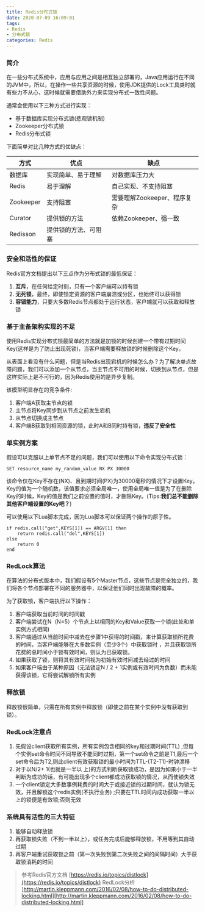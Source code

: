 ```yaml
---
title: Redis分布式锁
date: 2020-07-09 16:09:01
tags:
- Redis
- 分布式锁
categories: Redis
---
```


### 简介

在一些分布式系统中，应用与应用之间是相互独立部署的，Java应用运行在不同的JVM中，所以，在操作一些共享资源的时候，使用JDK提供的Lock工具类时就有些力不从心，这时候就需要借助外力来实现分布式一致性问题。

通常会使用以下三种方式进行实现：
- 基于数据库实现分布式锁(悲观锁机制)
- Zookeeper分布式锁
- Redis分布式锁

下面简单对比几种方式的优缺点：

| 方式 | 优点 | 缺点 |
| --- | --- | --- |
| 数据库 | 实现简单、易于理解 | 对数据库压力大 |
| Redis | 易于理解 | 自己实现、不支持阻塞 |
| Zookeeper | 支持阻塞 | 需要理解Zookeeper、程序复杂 |
| Curator  | 提供锁的方法 | 依赖Zookeeper、强一致 |
| Redisson | 提供锁的方法、可阻塞 |  |

### 安全和活性的保证

Redis官方文档提出以下三点作为分布式锁的最低保证：

1. **互斥**，在任何给定时刻，只有一个客户端可以持有锁
2. **无死锁**，最终，即使锁定资源的客户端崩溃或分区，也始终可以获得锁
3. **容错能力**，只要大多数Redis节点都处于运行状态，客户端就可以获取和释放锁

### 基于主备架构实现的不足

使用Redis实现分布式锁最简单的方法就是加锁的时候创建一个带有过期时间Key(这样是为了防止出现死锁)，当客户端需要释放锁的时候删除这个Key。

从表面上看没有什么问题，但是当Redis出现宕机的时候怎么办？为了解决单点故障问题，我们可以添加一个从节点，当主节点不可用的时候，切换到从节点，但是这样实际上是不可行的，因为Redis使用的是异步复制。

该模型明显存在的竞争条件:

1. 客户端A获取主节点的锁
2. 主节点将Key同步到从节点之前发生宕机
3. 从节点切换成主节点
4. 客户端B获取到相同资源的锁，此时A和B同时持有锁，**违反了安全性**

### 单实例方案

假设可以克服以上单节点不足的问题，我们可以使用以下命令实现分布式锁：

```
SET resource_name my_random_value NX PX 30000
```
该命令仅在Key不存在(NX)、且到期时间(PX)为30000毫秒的情况下才设置Key。Key的值为一个随机数，该值要求必须全局唯一，使用全局唯一值是为了在删除Key的时候，Key的值是我们之前设置的值时，才删除Key。(Tips:**我们总不能删除其他客户端设置的Key吧？**)

可以使用以下Lua脚本完成，因为Lua脚本可以保证两个操作的原子性。

```
if redis.call("get",KEYS[1]) == ARGV[1] then
    return redis.call("del",KEYS[1])
else
    return 0
end
```
### RedLock算法

在算法的分布式版本中，我们假设有5个Master节点，这些节点是完全独立的，我们将各个节点部署在不同的服务器中，以保证他们同时出现故障的概率。

为了获取锁，客户端执行以下操作：

1. 客户端获取当前时间的时间戳
2. 客户端尝试在N（N=5）个节点上以相同的Key和Value获取一个锁(此处和单实例方式相同)
3. 客户端通过从当前时间中减去在步骤1中获得的时间戳，来计算获取锁所花费的时间，当客户端能够在大多数实例（至少3个）中获取锁时 ，并且获取锁所花费的总时间小于锁有效时间，则认为已获取锁。
4. 如果获取了锁，则将其有效时间视为初始有效时间减去经过的时间
5. 如果客户端由于某种原因（无法锁定N / 2 + 1实例或有效时间为负数）而未能获得该锁，它将尝试解锁所有实例

### 释放锁

释放锁很简单，只需在所有实例中释放锁（即使之前在某个实例中没有获取到锁）。

### RedLock注意点

1. 先假设client获取所有实例，所有实例包含相同的key和过期时间(TTL) ,但每个实例set命令时间不同导致不能同时过期，第一个set命令之前是T1,最后一个set命令后为T2,则此client有效获取锁的最小时间为TTL-(T2-T1)-时钟漂移
2. 对于以N/2+ 1(也就是一半以 上)的方式判断获取锁成功，是因为如果小于一半判断为成功的话，有可能出现多个client都成功获取锁的情况，从而使锁失效
3. 一个client锁定大多数事例耗费的时间大于或接近锁的过期时间，就认为锁无效，并且解锁这个redis实例(不执行业务) ;只要在TTL时间内成功获取一半以上的锁便是有效锁;否则无效


### 系统具有活性的三大特征

1. 能够自动释放锁
2. 再获取锁失败（不到一半以上），或任务完成后能够释放锁，不用等到其自动过期
3. 再客户端重试获取锁之前（第一次失败到第二次失败之间的间隔时间）大于获取锁消耗的时间

> 参考Redis官方文档 [https://redis.io/topics/distlock](https://redis.io/topics/distlock)
> RedLock分析      [http://martin.kleppmann.com/2016/02/08/how-to-do-distributed-locking.html][http://martin.kleppmann.com/2016/02/08/how-to-do-distributed-locking.html]












